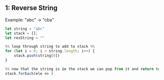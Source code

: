 ## 1: Reverse String
Example: "abc" -> "cba"

``` js
let string = "abc"
let stack = [];
let resString = ""

%% loop through string to add to stack %%
for (let i = 0; i < string.length; i++) {  
	stack.push(string[0])
}

%% now that the string is in the stack we can pop from it and return to new string %%
stack.forEach(ele => )
```